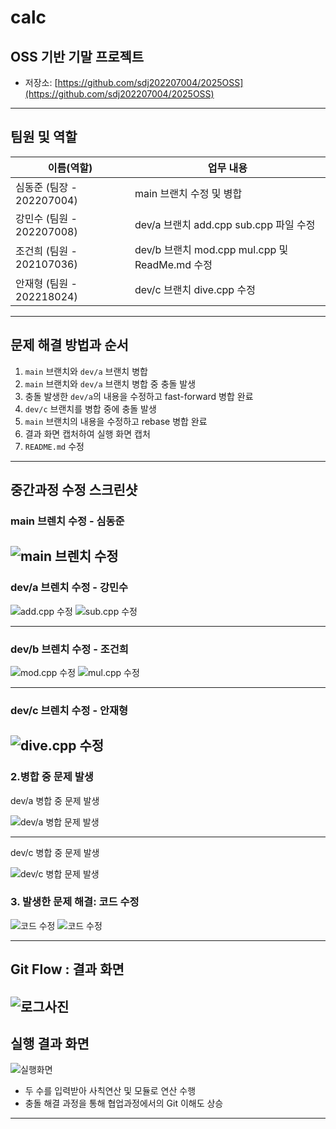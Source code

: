 # calc

## OSS 기반 기말 프로젝트

- 저장소: [https://github.com/sdj202207004/2025OSS](https://github.com/sdj202207004/2025OSS)

---

## 팀원 및 역할

| 이름(역할) | 업무 내용 |
|------------|-----------|
| 심동준 (팀장 - 202207004) | main 브랜치 수정 및 병합|
| 강민수 (팀원 - 202207008) | dev/a 브랜치 add.cpp sub.cpp 파일 수정 |
| 조건희 (팀원 - 202107036) | dev/b 브랜치 mod.cpp mul.cpp 및 ReadMe.md 수정 |
| 안재형 (팀원 - 202218024) | dev/c 브랜치 dive.cpp 수정 |

---

## 문제 해결 방법과 순서

1. `main` 브랜치와 `dev/a` 브랜치 병합
2. `main` 브랜치와 `dev/a` 브랜치 병합 중 충돌 발생
3. 충돌 발생한 `dev/a`의 내용을 수정하고 fast-forward 병합 완료
4. `dev/c` 브랜치를 병합 중에 충돌 발생
5. `main` 브랜치의 내용을 수정하고 rebase 병합 완료
6. 결과 화면 캡처하여 실행 화면 캡처
7. `README.md` 수정

---

## 중간과정 수정 스크린샷

### main 브렌치 수정 - 심동준
![main 브렌치 수정](images/202207004_심동준.jpeg)<p>
---

### dev/a 브렌치 수정 - 강민수
![add.cpp 수정](images/add_cpp.png)
![sub.cpp 수정](images/sub_cpp.png)

---

### dev/b 브렌치 수정 - 조건희
![mod.cpp 수정 ](<images/mod.cpp 수정.jpg>)
![mul.cpp 수정](<images/mul.cpp 수정.jpg>)

---
### dev/c 브렌치 수정 - 안재형
![dive.cpp 수정](<images/dive.cpp 수정.jpg>)<p>
---


### 2.병합 중 문제 발생
dev/a 병합 중 문제 발생

![dev/a 병합 문제 발생](<images/스크린샷 2025-06-24 155038.png>)

<p>

---

dev/c 병합 중 문제 발생

![dev/c 병합 문제 발생](<images/스크린샷 2025-06-24 155327.png>)



### 3. 발생한 문제 해결: 코드 수정

![코드 수정](<images/코드 수정 1.png>)
![코드 수정](<images/코드수정 2.png>)


---


## Git Flow : 결과 화면


![로그사진](<images/로그 사진.png>)
---

## 실행 결과 화면

![실행화면](<images/실행 화면.png>)

- 두 수를 입력받아 사칙연산 및 모듈로 연산 수행
- 충돌 해결 과정을 통해 협업과정에서의 Git 이해도 상승

---

